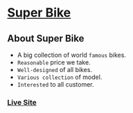 # [Super Bike](https://superbike-bd.webapp/)

## About Super Bike

- A big collection of world `famous` bikes.
- `Reasonable` price we take.
- `Well-designed` of all bikes.
- `Various collection` of model.
- `Interested` to all customer.

### [Live Site](https://superbike-bd.webapp/)
